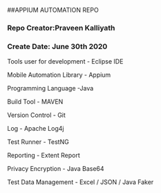 ##APPIUM AUTOMATION REPO

### Repo Creator:Praveen Kalliyath
### Create Date: June 30th 2020


Tools user for development - Eclipse IDE

Mobile Automation Library - Appium

Programming Language -Java

Build Tool - MAVEN

Version Control - Git

Log - Apache Log4j

Test Runner - TestNG

Reporting - Extent Report

Privacy Encryption - Java Base64

Test Data Management - Excel / JSON / Java Faker

